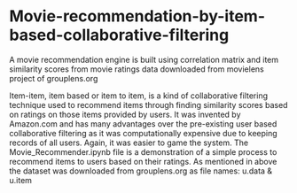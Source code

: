 # Movie-recommendation-by-item-based-collaborative-filtering
A movie recommendation engine is built using correlation matrix and item similarity scores from movie ratings data
downloaded from movielens project of grouplens.org

Item-item, item based or item to item, is a kind of collaborative filtering technique used to recommend items through finding
similarity scores based on ratings on those items provided by users. It was invented by Amazon.com and has many advantages over
the pre-existing user based collaborative filtering as it was computationally expensive due to keeping records of all users. Again,
it was easier to game the system.
The Movie_Recommender.ipynb file is a demonstration of a simple process to recommend items to users based on their ratings. As mentioned
in above the dataset was downloaded from grouplens.org as file names: u.data & u.item
